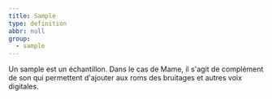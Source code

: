 ```yaml
---
title: Sample
type: definition
abbr: null
group:
  - sample
---
```

Un sample est un échantillon. Dans le cas de Mame, il s'agit de complément de son qui permettent d'ajouter aux roms des bruitages et autres voix digitales.
